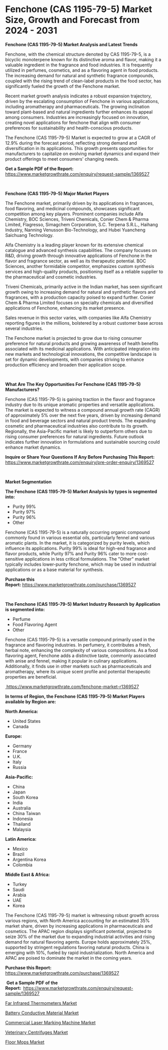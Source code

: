 <p><h1>Fenchone (CAS 1195-79-5) Market Size, Growth and Forecast from 2024 - 2031</h1></p><p><strong>Fenchone (CAS 1195-79-5) Market Analysis and Latest Trends</strong></p>
<p><p>Fenchone, with the chemical structure denoted by CAS 1195-79-5, is a bicyclic monoterpene known for its distinctive aroma and flavor, making it a valuable ingredient in the fragrance and food industries. It is frequently utilized in perfumes, cosmetics, and as a flavoring agent in food products. The increasing demand for natural and synthetic fragrance compounds, coupled with the rising trend of clean-label products in the food sector, has significantly fueled the growth of the Fenchone market.</p><p>Recent market growth analysis indicates a robust expansion trajectory, driven by the escalating consumption of Fenchone in various applications, including aromatherapy and pharmaceuticals. The growing inclination toward plant-based and natural ingredients further enhances its appeal among consumers. Industries are increasingly focused on innovation, creating novel applications for fenchone that align with consumer preferences for sustainability and health-conscious products.</p><p>The Fenchone (CAS 1195-79-5) Market is expected to grow at a CAGR of 12.9% during the forecast period, reflecting strong demand and diversification in its applications. This growth presents opportunities for manufacturers to capitalize on evolving market dynamics and expand their product offerings to meet consumers' changing needs.</p></p>
<p><strong>Get a Sample PDF of the Report:&nbsp;</strong> <a href="https://www.marketgrowthrate.com/enquiry/request-sample/1369527">https://www.marketgrowthrate.com/enquiry/request-sample/1369527</a></p>
<p>&nbsp;</p>
<p><strong>Fenchone (CAS 1195-79-5) Major Market Players</strong></p>
<p><p>The Fenchone market, primarily driven by its applications in fragrances, food flavoring, and medicinal compounds, showcases significant competition among key players. Prominent companies include Alfa Chemistry, BOC Sciences, Triveni Chemicals, Conier Chem & Pharma Limited, Flagresso, Simagchem Corporation, S.C. Terpena S.R.L., Haihang Industry, Nanning Venusson Bio-Technology, and Hubei Yuancheng Saichuang Technology.</p><p>Alfa Chemistry is a leading player known for its extensive chemical catalogue and advanced synthesis capabilities. The company focuses on R&D, driving growth through innovative applications of Fenchone in the flavor and fragrance sector, as well as its therapeutic potential. BOC Sciences, another formidable competitor, emphasizes custom synthesis services and high-quality products, positioning itself as a reliable supplier to the pharmaceutical and cosmetic industries.</p><p>Triveni Chemicals, primarily active in the Indian market, has seen significant growth owing to increasing demand for natural and synthetic flavors and fragrances, with a production capacity poised to expand further. Conier Chem & Pharma Limited focuses on specialty chemicals and diversified applications of Fenchone, enhancing its market presence.</p><p>Sales revenue in this sector varies, with companies like Alfa Chemistry reporting figures in the millions, bolstered by a robust customer base across several industries.</p><p>The Fenchone market is projected to grow due to rising consumer preference for natural products and growing awareness of health benefits associated with its medicinal applications. With anticipated integration into new markets and technological innovations, the competitive landscape is set for dynamic developments, with companies striving to enhance production efficiency and broaden their application scope.</p></p>
<p>&nbsp;</p>
<p><strong>What Are The Key Opportunities For Fenchone (CAS 1195-79-5) Manufacturers?</strong></p>
<p><p>Fenchone (CAS 1195-79-5) is gaining traction in the flavor and fragrance industry due to its unique aromatic properties and versatile applications. The market is expected to witness a compound annual growth rate (CAGR) of approximately 5% over the next five years, driven by increasing demand in food and beverage sectors and natural product trends. The expanding cosmetic and pharmaceutical industries also contribute to its growth. Regionally, the Asia-Pacific market is likely to outperform others due to rising consumer preferences for natural ingredients. Future outlook indicates further innovation in formulations and sustainable sourcing could enhance market dynamics.</p></p>
<p><strong>Inquire or Share Your Questions If Any Before Purchasing This Report:</strong> <a href="https://www.marketgrowthrate.com/enquiry/pre-order-enquiry/1369527">https://www.marketgrowthrate.com/enquiry/pre-order-enquiry/1369527</a></p>
<p>&nbsp;</p>
<p><strong>Market Segmentation</strong></p>
<p><strong>The Fenchone (CAS 1195-79-5) Market Analysis by types is segmented into:</strong></p>
<p><ul><li>Purity 99%</li><li>Purity 97%</li><li>Purity 96%</li><li>Other</li></ul></p>
<p><p>Fenchone (CAS 1195-79-5) is a naturally occurring organic compound commonly found in various essential oils, particularly fennel and various aromatic plants. In the market, it is categorized by purity levels, which influence its applications. Purity 99% is ideal for high-end fragrance and flavor products, while Purity 97% and Purity 96% cater to more cost-sensitive applications in less critical formulations. The "Other" market typically includes lower-purity fenchone, which may be used in industrial applications or as a base material for synthesis.</p></p>
<p><strong>Purchase this Report:&nbsp;</strong><a href="https://www.marketgrowthrate.com/purchase/1369527">https://www.marketgrowthrate.com/purchase/1369527</a></p>
<p>&nbsp;</p>
<p><strong>The Fenchone (CAS 1195-79-5) Market Industry Research by Application is segmented into:</strong></p>
<p><ul><li>Perfume</li><li>Food Flavoring Agent</li><li>Other</li></ul></p>
<p><p>Fenchone (CAS 1195-79-5) is a versatile compound primarily used in the fragrance and flavoring industries. In perfumery, it contributes a fresh, herbal note, enhancing the complexity of various compositions. As a food flavoring agent, Fenchone adds a distinctive taste, commonly associated with anise and fennel, making it popular in culinary applications. Additionally, it finds use in other markets such as pharmaceuticals and aromatherapy, where its unique scent profile and potential therapeutic properties are beneficial.</p></p>
<p><a href="https://www.marketgrowthrate.com/fenchone-market-r1369527">&nbsp;https://www.marketgrowthrate.com/fenchone-market-r1369527</a></p>
<p><strong>In terms of Region, the Fenchone (CAS 1195-79-5) Market Players available by Region are:</strong></p>
<p>
    <p> <strong> North America: </strong>
        <ul>
            <li>United States</li>
            <li>Canada</li>
        </ul>
        </p> 
    <p> <strong> Europe: </strong>
        <ul>
            <li>Germany</li>
            <li>France</li>
            <li>U.K.</li>
            <li>Italy</li>
            <li>Russia</li>
        </ul>
        </p> 
    <p> <strong> Asia-Pacific: </strong>
        <ul>
            <li>China</li>
            <li>Japan</li>
            <li>South Korea</li>
            <li>India</li>
            <li>Australia</li>
            <li>China Taiwan</li>
            <li>Indonesia</li>
            <li>Thailand</li>
            <li>Malaysia</li>
        </ul>
        </p> 
    <p> <strong> Latin America: </strong>
        <ul>
            <li>Mexico</li>
            <li>Brazil</li>
            <li>Argentina Korea</li>
            <li>Colombia</li>
        </ul>
        </p> 
    <p> <strong> Middle East & Africa: </strong>
        <ul>
            <li>Turkey</li>
            <li>Saudi</li>
            <li>Arabia</li>
            <li>UAE</li>
            <li>Korea</li>
        </ul>
    </p>
    </p>
<p><p>The Fenchone (CAS 1195-79-5) market is witnessing robust growth across various regions, with North America accounting for an estimated 35% market share, driven by increasing applications in pharmaceuticals and cosmetics. The APAC region displays significant potential, projected to seize 30% of the market due to expanding industrial activities and rising demand for natural flavoring agents. Europe holds approximately 25%, supported by stringent regulations favoring natural products. China is emerging with 10%, fueled by rapid industrialization. North America and APAC are poised to dominate the market in the coming years.</p></p>
<p><strong>Purchase this Report: </strong><a href="https://www.marketgrowthrate.com/purchase/1369527">https://www.marketgrowthrate.com/purchase/1369527</a></p>
<p>&nbsp;<strong>Get a Sample PDF of the Report:&nbsp;&nbsp;</strong><a href="https://www.marketgrowthrate.com/enquiry/request-sample/1369527">https://www.marketgrowthrate.com/enquiry/request-sample/1369527</a></p>
<p><strong></strong></p>
<p><p><a href="https://github.com/mharielmesa/Market-Research-Report-List-5/blob/main/far-infrared-thermometers-market.md">Far Infrared Thermometers Market</a></p><p><a href="https://issuu.com/reportprime-2/docs/battery-conductive-material-market-_4294286be2e995">Battery Conductive Material Market</a></p><p><a href="https://medium.com/@marvincurtis56/commercial-laser-marking-machine-market-share-market-analysis-growth-trends-forecasts-for-6056d2cc873a?postPublishedType=repub">Commercial Laser Marking Machine Market</a></p><p><a href="https://www.linkedin.com/pulse/future-insights-veterinary-centrifuges-market-trends-regional-qvczc">Veterinary Centrifuges Market</a></p><p><a href="https://medium.com/@marvincurtis56/floor-mops-market-forecast-global-market-trends-and-analysis-from-2024-to-2031-covered-in-192-0ff8c2a1e788?postPublishedType=repub">Floor Mops Market</a></p></p>